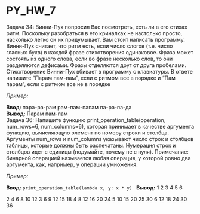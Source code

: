 # PY_HW_7
Задача 34:  Винни-Пух попросил Вас посмотреть, есть ли в его стихах ритм. 
Поскольку разобраться в его кричалках не настолько просто, насколько легко он их придумывает, Вам стоит написать программу. 
Винни-Пух считает, что ритм есть, если число слогов (т.е. число гласных букв) в каждой фразе стихотворения одинаковое.
Фраза может состоять из одного слова, если во фразе несколько слов, то они разделяются дефисами.
Фразы отделяются друг от друга пробелами. Стихотворение  Винни-Пух вбивает в программу с клавиатуры. 
В ответе напишите “Парам пам-пам”, если с ритмом все в порядке и “Пам парам”, если с ритмом все не в порядке

*Пример:*

**Ввод:** пара-ра-рам рам-пам-папам па-ра-па-да    
    **Вывод:** Парам пам-пам  
Задача 36: Напишите функцию print_operation_table(operation, num_rows=6, num_columns=6),
которая принимает в качестве аргумента функцию, вычисляющую элемент по номеру строки и столбца. 
Аргументы num_rows и num_columns указывают число строк и столбцов таблицы, которые должны быть распечатаны. 
Нумерация строк и столбцов идет с единицы (подумайте, почему не с нуля).
Примечание: бинарной операцией называется любая операция, у которой ровно два аргумента, как, например, у операции умножения.

*Пример:*

**Ввод:** `print_operation_table(lambda x, y: x * y) ` 
**Вывод:**
1 2 3 4 5 6

2 4 6 8 10 12
3 6 9 12 15 18
4 8 12 16 20 24
5 10 15 20 25 30
6 12 18 24 30 36
